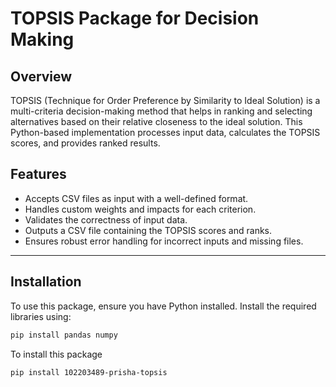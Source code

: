 # TOPSIS Package for Decision Making

## Overview

TOPSIS (Technique for Order Preference by Similarity to Ideal Solution) is a multi-criteria decision-making method that helps in ranking and selecting alternatives based on their relative closeness to the ideal solution. This Python-based implementation processes input data, calculates the TOPSIS scores, and provides ranked results.

## Features

- Accepts CSV files as input with a well-defined format.
- Handles custom weights and impacts for each criterion.
- Validates the correctness of input data.
- Outputs a CSV file containing the TOPSIS scores and ranks.
- Ensures robust error handling for incorrect inputs and missing files.

---

## Installation

To use this package, ensure you have Python installed. Install the required libraries using:

```bash
pip install pandas numpy
```

To install this package 

```bash
pip install 102203489-prisha-topsis
````

